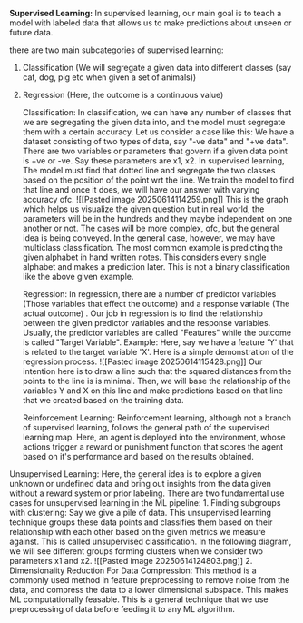 **Supervised Learning:**
In supervised learning, our main goal is to teach a model with labeled data that allows us to make predictions about unseen or future data. 

there are two main subcategories of supervised learning:
1. Classification (We will segregate a given data into different classes (say cat, dog, pig etc when given a set of animals))
2. Regression (Here, the outcome is a continuous value)

    Classification:
     In classification, we can have any number of classes that we are segregating the given data into, and the model must segregate them with a certain accuracy. Let us consider a case like this:
         We have a dataset consisting of two types of data, say "-ve data" and "+ve data". There are two variables or parameters that govern if a given data point is +ve or -ve.
         Say these parameters are x1, x2. In supervised learning, The model must find that dotted line and segregate the two classes based on the position of the point wrt the line. We train the model to find that line and once it does, we will have our answer with varying accuracy ofc.
         ![[Pasted image 20250614114259.png]] 
         This is the graph which helps us visualize the given question but in real world, the parameters will be in the hundreds and they maybe independent on one another or not. The cases will be more complex, ofc, but the general idea is being conveyed.
     In the general case, however, we may have multiclass classification. The most common example is predicting the given alphabet in hand written notes. This considers every single alphabet and makes a prediction later. This is not a binary classification like the above given example.

	Regression:
	    In regression, there are a number of predictor variables (Those variables that effect the outcome) and a response variable (The actual outcome) . Our job in regression is to find the relationship between the given predictor variables and the response variables. Usually, the predictor variables are called "Features" while the outcome is called "Target Variable".
	        Example:
	         Here, say we have a feature 'Y' that is related to the target variable 'X'. Here is a simple demonstration of the regression process.
	         ![[Pasted image 20250614115428.png]]
	         Our intention here is to draw a line such that the squared distances from the points to the line is is minimal. Then, we will base the relationship of the variables Y and X on this line and make predictions based on that line that we created based on the training data.

    Reinforcement Learning:
        Reinforcement learning, although not a branch of supervised learning, follows the general path of the supervised learning map. Here, an agent is deployed into the environment, whose actions trigger a reward or punishment function that scores the agent based on it's performance and based on the results obtained. 


Unsupervised Learning:
    Here, the general idea is to explore a given unknown or undefined data and  bring out insights from the data given without a reward system or prior labeling.
     There are two fundamental use cases for unsupervised learning in the ML pipeline:
        1. Finding subgroups with clustering:
            Say we give a pile of data. This unsupervised learning technique groups these data points and classifies them based on their relationship with each other based on the given metrics we measure against. This is called unsupervised classification. In the following diagram, we will see different groups forming clusters when we consider two parameters x1 and x2.
             ![[Pasted image 20250614124803.png]]
         2. Dimensionality Reduction For Data Compression:
            This method is a commonly used method in feature preprocessing to remove noise from the data, and compress the data to a lower dimensional subspace. This makes ML computationally feasable. This is a general technique that we use preprocessing of data before feeding it to any ML algorithm.